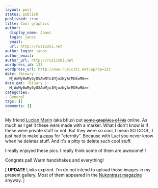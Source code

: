 ```yaml
---
layout: post
status: publish
published: true
title: Cool graphics
author:
  display_name: Janos
  login: janos
  email: 
  url: http://rusiczki.net
author_login: janos
author_email: 
author_url: http://rusiczki.net
wordpress_id: 133
wordpress_url: http://www.rusiczki.net/wp/?p=133
date: !binary |-
  MjAwMy0wMy0yOSAwNTo1MjozNyArMDEwMA==
date_gmt: !binary |-
  MjAwMy0wMy0yOSAwMjo1MjozNyArMDEwMA==
categories:
- General
tags: []
comments: []
---
```

<p>My friend <a href="http://www.lucianmarin.ro/" title="His portofolio">Lucian Marin</a> (aka bflux) put <strike><a href="http://www.resurseweb.net/~bfx/nomarker/" title="The original gallery.">some graphics of his</a></strike> online. As much as I get it these were made with a marker. What I don't know is if these were private stuff or not. But they were so cool, I mean SO COOL, I just had to make <strike><a href="http://www.resurseweb.net/mt/gallery/nomarker" title="Ubercool graphics!!!">a copy</a></strike> for "eternity". Because with Luci you never know when he deletes stuff. And it's a pitty to delete such cool stuff.</p>
<p>I really enjoyed these pics. I really think some of them are awesome!!!</p>
<p>Congrats pal! Warm handshakes and everything!</p>
<p>[ <b>UPDATE</b> Links expired. I'm do not intend to upload those images in my present gallery. Most of them appeared in the <a href="http://www.lucianmarin.ro/nukontrast/">Nukontrast magazine</a> anyway. ]</p>
